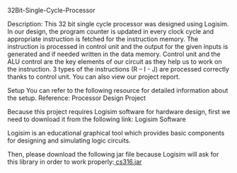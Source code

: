 32Bit-Single-Cycle-Processor


Description: This 32 bit single cycle processor was designed using Logisim. In our design, the program counter is updated in every clock cycle and appropriate instruction is fetched for the instruction memory. The instruction is processed in control unit and the output for the given inputs is generated and if needed written in the data memory. Control unit and the ALU control are the key elements of our circuit as they help us to work on the instruction. 3 types of the instructions (R – I - J) are processed correctly thanks to control unit.
You can also view our project report.

Setup
You can refer to the following resource for detailed information about the setup. Reference: Processor Design Project

Because this project requires Logisim software for hardware design, first we need to download it from the following link:  Logisim Software

Logisim is an educational graphical tool which provides basic components for designing and simulating logic circuits.

Then, please download the following jar file because Logisim will ask for this library in order to work properly:[ cs316.jar](https://www.cs.cornell.edu/courses/cs316/2006fa/projects123/cs316.jar)

